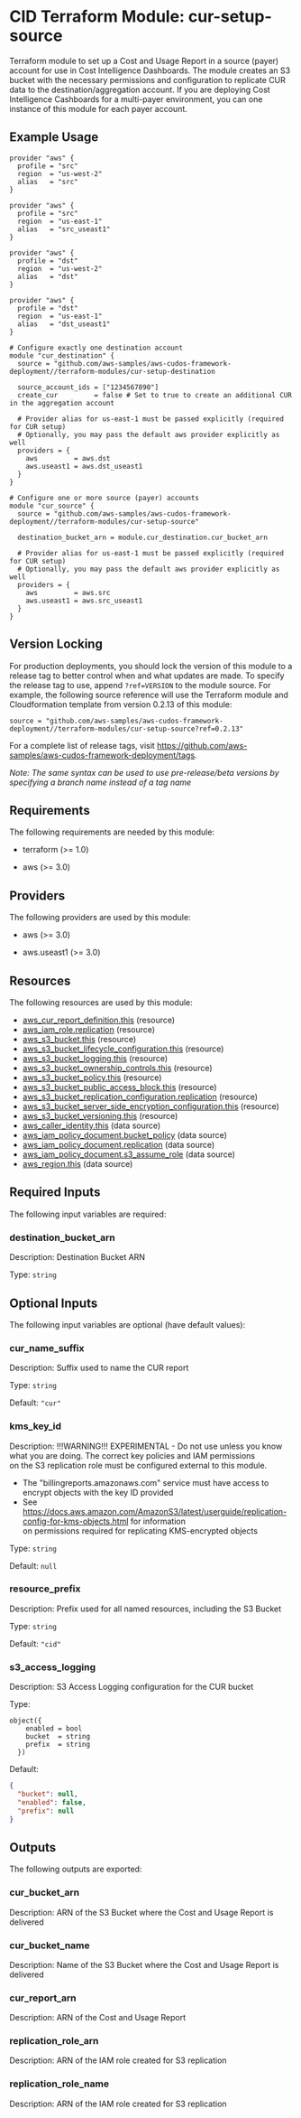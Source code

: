 # CID Terraform Module: cur-setup-source

Terraform module to set up a Cost and Usage Report in a source (payer) account
for use in Cost Intelligence Dashboards. The module creates an S3 bucket with the necessary
permissions and configuration to replicate CUR data to the destination/aggregation account.
If you are deploying Cost Intelligence Cashboards for a multi-payer environment, you can
one instance of this module for each payer account. 

## Example Usage

```hcl
provider "aws" {
  profile = "src"
  region  = "us-west-2"
  alias   = "src"
}

provider "aws" {
  profile = "src"
  region  = "us-east-1"
  alias   = "src_useast1"
}

provider "aws" {
  profile = "dst"
  region  = "us-west-2"
  alias   = "dst"
}

provider "aws" {
  profile = "dst"
  region  = "us-east-1"
  alias   = "dst_useast1"
}

# Configure exactly one destination account
module "cur_destination" {
  source = "github.com/aws-samples/aws-cudos-framework-deployment//terraform-modules/cur-setup-destination

  source_account_ids = ["1234567890"]
  create_cur         = false # Set to true to create an additional CUR in the aggregation account

  # Provider alias for us-east-1 must be passed explicitly (required for CUR setup)
  # Optionally, you may pass the default aws provider explicitly as well
  providers = {
    aws         = aws.dst
    aws.useast1 = aws.dst_useast1
  }
}

# Configure one or more source (payer) accounts
module "cur_source" {
  source = "github.com/aws-samples/aws-cudos-framework-deployment//terraform-modules/cur-setup-source"

  destination_bucket_arn = module.cur_destination.cur_bucket_arn

  # Provider alias for us-east-1 must be passed explicitly (required for CUR setup)
  # Optionally, you may pass the default aws provider explicitly as well
  providers = {
    aws         = aws.src
    aws.useast1 = aws.src_useast1
  }
}
```

## Version Locking

For production deployments, you should lock the version of this module to a release tag to better
control when and what updates are made. To specify the release tag to use, append `?ref=VERSION`
to the module source. For example, the following source reference will use the Terraform module
and Cloudformation template from version 0.2.13 of this module:

```
source = "github.com/aws-samples/aws-cudos-framework-deployment//terraform-modules/cur-setup-source?ref=0.2.13"
```

For a complete list of release tags, visit https://github.com/aws-samples/aws-cudos-framework-deployment/tags.

*Note: The same syntax can be used to use pre-release/beta versions by specifying a branch name
instead of a tag name*

<!-- BEGIN_TF_DOCS -->
## Requirements

The following requirements are needed by this module:

- terraform (>= 1.0)

- aws (>= 3.0)

## Providers

The following providers are used by this module:

- aws (>= 3.0)

- aws.useast1 (>= 3.0)

## Resources

The following resources are used by this module:

- [aws_cur_report_definition.this](https://registry.terraform.io/providers/hashicorp/aws/latest/docs/resources/cur_report_definition) (resource)
- [aws_iam_role.replication](https://registry.terraform.io/providers/hashicorp/aws/latest/docs/resources/iam_role) (resource)
- [aws_s3_bucket.this](https://registry.terraform.io/providers/hashicorp/aws/latest/docs/resources/s3_bucket) (resource)
- [aws_s3_bucket_lifecycle_configuration.this](https://registry.terraform.io/providers/hashicorp/aws/latest/docs/resources/s3_bucket_lifecycle_configuration) (resource)
- [aws_s3_bucket_logging.this](https://registry.terraform.io/providers/hashicorp/aws/latest/docs/resources/s3_bucket_logging) (resource)
- [aws_s3_bucket_ownership_controls.this](https://registry.terraform.io/providers/hashicorp/aws/latest/docs/resources/s3_bucket_ownership_controls) (resource)
- [aws_s3_bucket_policy.this](https://registry.terraform.io/providers/hashicorp/aws/latest/docs/resources/s3_bucket_policy) (resource)
- [aws_s3_bucket_public_access_block.this](https://registry.terraform.io/providers/hashicorp/aws/latest/docs/resources/s3_bucket_public_access_block) (resource)
- [aws_s3_bucket_replication_configuration.replication](https://registry.terraform.io/providers/hashicorp/aws/latest/docs/resources/s3_bucket_replication_configuration) (resource)
- [aws_s3_bucket_server_side_encryption_configuration.this](https://registry.terraform.io/providers/hashicorp/aws/latest/docs/resources/s3_bucket_server_side_encryption_configuration) (resource)
- [aws_s3_bucket_versioning.this](https://registry.terraform.io/providers/hashicorp/aws/latest/docs/resources/s3_bucket_versioning) (resource)
- [aws_caller_identity.this](https://registry.terraform.io/providers/hashicorp/aws/latest/docs/data-sources/caller_identity) (data source)
- [aws_iam_policy_document.bucket_policy](https://registry.terraform.io/providers/hashicorp/aws/latest/docs/data-sources/iam_policy_document) (data source)
- [aws_iam_policy_document.replication](https://registry.terraform.io/providers/hashicorp/aws/latest/docs/data-sources/iam_policy_document) (data source)
- [aws_iam_policy_document.s3_assume_role](https://registry.terraform.io/providers/hashicorp/aws/latest/docs/data-sources/iam_policy_document) (data source)
- [aws_region.this](https://registry.terraform.io/providers/hashicorp/aws/latest/docs/data-sources/region) (data source)

## Required Inputs

The following input variables are required:

### destination\_bucket\_arn

Description: Destination Bucket ARN

Type: `string`

## Optional Inputs

The following input variables are optional (have default values):

### cur\_name\_suffix

Description: Suffix used to name the CUR report

Type: `string`

Default: `"cur"`

### kms\_key\_id

Description: !!!WARNING!!! EXPERIMENTAL - Do not use unless you know what you are doing. The correct key policies and IAM permissions  
on the S3 replication role must be configured external to this module.
  - The "billingreports.amazonaws.com" service must have access to encrypt objects with the key ID provided
  - See https://docs.aws.amazon.com/AmazonS3/latest/userguide/replication-config-for-kms-objects.html for information  
    on permissions required for replicating KMS-encrypted objects

Type: `string`

Default: `null`

### resource\_prefix

Description: Prefix used for all named resources, including the S3 Bucket

Type: `string`

Default: `"cid"`

### s3\_access\_logging

Description: S3 Access Logging configuration for the CUR bucket

Type:

```hcl
object({
    enabled = bool
    bucket  = string
    prefix  = string
  })
```

Default:

```json
{
  "bucket": null,
  "enabled": false,
  "prefix": null
}
```

## Outputs

The following outputs are exported:

### cur\_bucket\_arn

Description: ARN of the S3 Bucket where the Cost and Usage Report is delivered

### cur\_bucket\_name

Description: Name of the S3 Bucket where the Cost and Usage Report is delivered

### cur\_report\_arn

Description: ARN of the Cost and Usage Report

### replication\_role\_arn

Description: ARN of the IAM role created for S3 replication

### replication\_role\_name

Description: ARN of the IAM role created for S3 replication
<!-- END_TF_DOCS -->